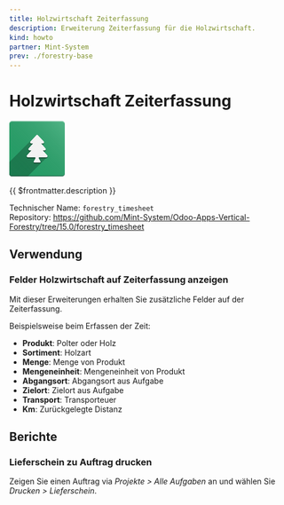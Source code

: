 ```yaml
---
title: Holzwirtschaft Zeiterfassung
description: Erweiterung Zeiterfassung für die Holzwirtschaft.
kind: howto
partner: Mint-System
prev: ./forestry-base
---
```


# Holzwirtschaft Zeiterfassung

![icons_odoo_forestry_base](attachments/icons_odoo_forestry_base.png)

{{ $frontmatter.description }}

Technischer Name: `forestry_timesheet`\
Repository: <https://github.com/Mint-System/Odoo-Apps-Vertical-Forestry/tree/15.0/forestry_timesheet>

## Verwendung

### Felder Holzwirtschaft auf Zeiterfassung anzeigen

Mit dieser Erweiterungen erhalten Sie zusätzliche Felder auf der Zeiterfassung.

Beispielsweise beim Erfassen der Zeit:

- **Produkt**: Polter oder Holz
- **Sortiment**: Holzart
- **Menge**: Menge von Produkt
- **Mengeneinheit**: Mengeneinheit von Produkt
- **Abgangsort**: Abgangsort aus Aufgabe
- **Zielort**: Zielort aus Aufgabe
- **Transport**: Transporteuer
- **Km**: Zurückgelegte Distanz

## Berichte

### Lieferschein zu Auftrag drucken

Zeigen Sie einen Auftrag via _Projekte > Alle Aufgaben_ an und wählen Sie _Drucken > Lieferschein_.
